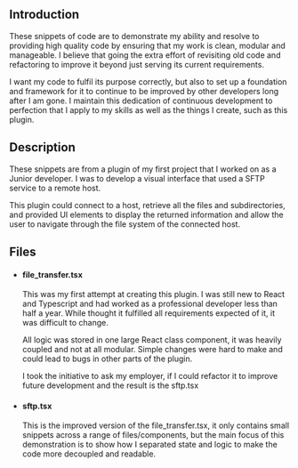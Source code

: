 ## Introduction
These snippets of code are to demonstrate my ability and resolve to providing high quality code by ensuring that my work is clean, modular and manageable. I believe that going the extra effort of revisiting old code and refactoring to improve it beyond just serving its current requirements. 

I want my code to fulfil its purpose correctly, but also to set up a foundation and framework for it to continue to be improved by other developers long after I am gone. I maintain this dedication of continuous development to perfection that I apply to my skills as well as the things I create, such as this plugin.

## Description
These snippets are from a plugin of my first project that I worked on as a Junior developer. I was to develop a visual interface that used a SFTP service to a remote host.

This plugin could connect to a host, retrieve all the files and subdirectories, and provided UI elements to display the returned information and allow the user to navigate through the file system of the connected host.

## Files
- #### file_transfer.tsx
	This was my first attempt at creating this plugin. I was still new to React and 
	Typescript and had worked as a professional developer less than half a year. 
	While thought it fulfilled all requirements expected of it, it was difficult to 
	change.
	
	All logic was stored in one large React class component, it was heavily coupled and not 
	at all modular. Simple changes were hard to make and could lead to bugs in other 
	parts of the plugin.
	
	I took the initiative to ask my employer, if I could refactor it to improve 
	future development and the result is the sftp.tsx

- #### sftp.tsx
	This is the improved version of the file_transfer.tsx, it only contains small 
	snippets across a range of files/components, but the main focus of this 
	demonstration is to show how I separated state and logic to make the code more decoupled and readable.
